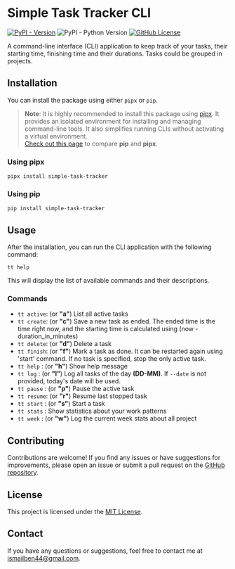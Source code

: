 # Simple Task Tracker CLI

<!-- [![Project Status: Active – The project has reached a stable, usable state and is being actively developed.](https://www.repostatus.org/badges/latest/active.svg)](https://www.repostatus.org/#active) -->
[![PyPI - Version](https://img.shields.io/pypi/v/simple-task-tracker?style=for-the-badge)](https://pypi.org/project/simple-task-tracker/)
![PyPI - Python Version](https://img.shields.io/pypi/pyversions/simple-task-tracker?style=for-the-badge)
[![GitHub License](https://img.shields.io/github/license/ismailbenhallam/simple-task-tracker?style=for-the-badge)](https://github.com/ismailbenhallam/simple-task-tracker/?tab=MIT-1-ov-file)

<!-- ![GitHub Issues or Pull Requests](https://img.shields.io/github/issues/ismailbenhallam/simple-task-tracker)
![GitHub Repo stars](https://img.shields.io/github/stars/ismailbenhallam/simple-task-tracker?)-->

A command-line interface (CLI) application to keep track of your tasks, their starting time, finishing time and their
durations.
Tasks could be grouped in projects.

## Installation

You can install the package using either `pipx` or `pip`.

> **Note**: It is highly recommended to install this package using [pipx](https://pipx.pypa.io/stable/). It provides
> an isolated environment for installing and managing command-line tools. It also simplifies running CLIs without
> activating a virtual environment.  
> [Check out this page](https://pipx.pypa.io/stable/comparisons/) to compare **pip** and **pipx**.

### Using pipx

```shell
pipx install simple-task-tracker
```

### Using pip

```shell
pip install simple-task-tracker
```

## Usage

After the installation, you can run the CLI application with the following command:

```shell
tt help
```

This will display the list of available commands and their descriptions.

### Commands

- `tt active`:   (or **"a"**) List all active tasks
- `tt create`:   (or **"c"**) Save a new task as ended. The ended time is the time right now, and the starting time is calculated using (now - duration_in_minutes)
- `tt delete`:   (or **"d"**) Delete a task
- `tt finish`:   (or **"f"**) Mark a task as done. It can be restarted again using 'start' command. If no task is specified, stop the only active task.
- `tt help`  :   (or **"h"**) Show help message
- `tt log`   :   (or **"l"**) Log all tasks of the day **(DD-MM)**. If `--date` is not provided, today's date will be used.
- `tt pause` :   (or **"p"**) Pause the active task
- `tt resume`:   (or **"r"**) Resume last stopped task
- `tt start` :   (or **"s"**) Start a task
- `tt stats` :   Show statistics about your work patterns
- `tt week`  :   (or **"w"**) Log the current week stats about all project

## Contributing

Contributions are welcome! If you find any issues or have suggestions for improvements, please open an issue or submit a
pull request on the [GitHub repository](https://github.com/ismailbenhallam/simple-task-tracker/).

## License

This project is licensed under
the [MIT License](https://github.com/ismailbenhallam/simple-task-tracker/?tab=MIT-1-ov-file).

## Contact

If you have any questions or suggestions, feel free to contact me
at [ismailben44@gmail.com](mailto:ismailben44@gmail.com).